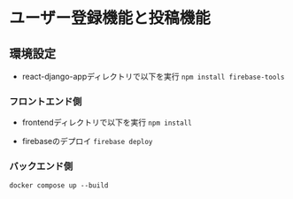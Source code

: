 # ユーザー登録機能と投稿機能

## 環境設定
* react-django-appディレクトリで以下を実行
`npm install firebase-tools`

### フロントエンド側
* frontendディレクトリで以下を実行
`npm install`

* firebaseのデプロイ
`firebase deploy`

### バックエンド側
`docker compose up --build`
